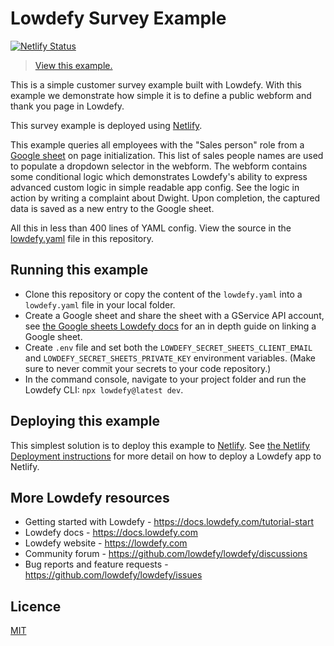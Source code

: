 # Lowdefy Survey Example

[![Netlify Status](https://api.netlify.com/api/v1/badges/876fec02-9046-437e-8d76-439f867f1c4d/deploy-status)](https://app.netlify.com/sites/lowdefy-example-survey/deploys)

> [View this example.](https://example-survey.lowdefy.com)

This is a simple customer survey example built with Lowdefy. With this example we demonstrate how simple it is to define a public webform and thank you page in Lowdefy.

This survey example is deployed using [Netlify](https://docs.lowdefy.com/deployment).

This example queries all employees with the "Sales person" role from a [Google sheet](https://docs.google.com/spreadsheets/d/1wldNzkdP7-qSBz8pdtYrx8dlTw01vqQ9gn6KfXPg5DU/edit?usp=sharing#gid=841255153) on page initialization. This list of sales people names are used to populate a dropdown selector in the webform. The webform contains some conditional logic which demonstrates Lowdefy's ability to express advanced custom logic in simple readable app config. See the logic in action by writing a complaint about Dwight. Upon completion, the captured data is saved as a new entry to the Google sheet.

All this in less than 400 lines of YAML config. View the source in the [lowdefy.yaml](https://github.com/lowdefy/lowdefy-example-survey/blob/main/lowdefy.yaml) file in this repository.

## Running this example

- Clone this repository or copy the content of the `lowdefy.yaml` into a `lowdefy.yaml` file in your local folder.
- Create a Google sheet and share the sheet with a GService API account, see [the Google sheets Lowdefy docs](https://docs.lowdefy.com/GoogleSheet) for an in depth guide on linking a Google sheet.
- Create `.env` file and set both the `LOWDEFY_SECRET_SHEETS_CLIENT_EMAIL` and `LOWDEFY_SECRET_SHEETS_PRIVATE_KEY` environment variables. (Make sure to never commit your secrets to your code repository.)
- In the command console, navigate to your project folder and run the Lowdefy CLI: `npx lowdefy@latest dev`.

## Deploying this example

This simplest solution is to deploy this example to [Netlify](https://netlify.com). See [the Netlify Deployment instructions](https://docs.lowdefy.com/deployment) for more detail on how to deploy a Lowdefy app to Netlify.

## More Lowdefy resources

- Getting started with Lowdefy - https://docs.lowdefy.com/tutorial-start
- Lowdefy docs - https://docs.lowdefy.com
- Lowdefy website - https://lowdefy.com
- Community forum - https://github.com/lowdefy/lowdefy/discussions
- Bug reports and feature requests - https://github.com/lowdefy/lowdefy/issues

## Licence

[MIT](https://github.com/lowdefy/lowdefy-example-survey/blob/main/LICENSE)
